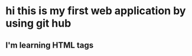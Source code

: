<html>
     <head>
          <title> anil46.github.io</title>
    </head>
    <body> 
        <h1>hi this is my first web application by using git hub</h1>
		<h2>I'm learning HTML tags</h2>
    </body>
</html>
